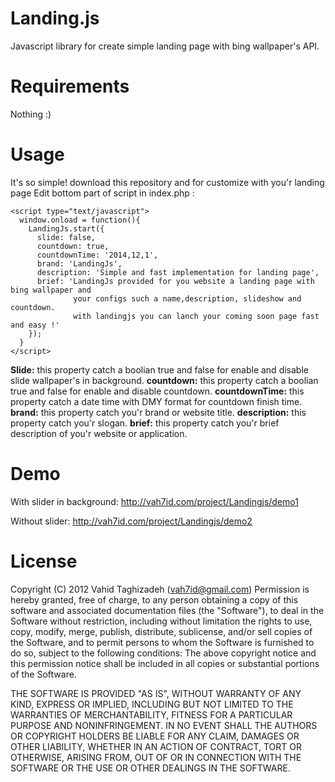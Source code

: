 Landing.js
==========

Javascript library for create simple landing page with bing wallpaper's API.

Requirements
==========

Nothing :)

Usage
==========

It's so simple! download this repository and for customize with you'r landing page
Edit bottom part of script in index.php :


    <script type="text/javascript">
      window.onload = function(){
        LandingJs.start({
          slide: false,
          countdown: true,
          countdownTime: '2014,12,1',
          brand: 'LandingJs',
          description: 'Simple and fast implementation for landing page',
          brief: 'LandingJs provided for you website a landing page with bing wallpaper and
                  your configs such a name,description, slideshow and countdown.
                  with landingjs you can lanch your coming soon page fast and easy !'
        });
      }
    </script>
      

<b>Slide:</b> this property catch a boolian true and false for enable and disable slide wallpaper's in background.
<b>countdown:</b> this property catch a boolian true and false for enable and disable countdown.
<b>countdownTime:</b> this property catch a date time with DMY format for countdown finish time.
<b>brand:</b> this property catch you'r brand or website title.
<b>description:</b> this property catch you'r slogan.
<b>brief:</b> this property catch you'r brief description of you'r website or application.



Demo
==============

With slider in background:
http://vah7id.com/project/Landingjs/demo1

Without slider:
http://vah7id.com/project/Landingjs/demo2

License
==============

Copyright (C) 2012 Vahid Taghizadeh (vah7id@gmail.com)
Permission is hereby granted, free of charge, to any person obtaining a copy of this software and associated documentation files (the "Software"), to deal in the Software without restriction, including without limitation the rights to use, copy, modify, merge, publish, distribute, sublicense, and/or sell copies of the Software, and to permit persons to whom the Software is furnished to do so, subject to the following conditions: The above copyright notice and this permission notice shall be included in all copies or substantial portions of the Software.

THE SOFTWARE IS PROVIDED "AS IS", WITHOUT WARRANTY OF ANY KIND, EXPRESS OR IMPLIED, INCLUDING BUT NOT LIMITED TO THE WARRANTIES OF MERCHANTABILITY, FITNESS FOR A PARTICULAR PURPOSE AND NONINFRINGEMENT. IN NO EVENT SHALL THE AUTHORS OR COPYRIGHT HOLDERS BE LIABLE FOR ANY CLAIM, DAMAGES OR OTHER LIABILITY, WHETHER IN AN ACTION OF CONTRACT, TORT OR OTHERWISE, ARISING FROM, OUT OF OR IN CONNECTION WITH THE SOFTWARE OR THE USE OR OTHER DEALINGS IN THE SOFTWARE.

